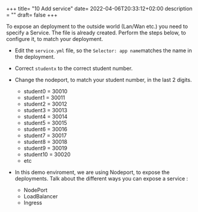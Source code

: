 +++
title= "10 Add service"
date= 2022-04-06T20:33:12+02:00
description = ""
draft= false
+++

To expose an deployment to the outside world (Lan/Wan etc.) you need to specify a Service.
The file is already created. Perform the steps below, to configure it, to match your deployment.

- Edit the `service.yml` file, so the `Selector: app name`matches the name in the deployment.
- Correct `studentx` to the correct student number.
- Change the nodeport, to match your student number, in the last 2 digits.
  - student0 = 30010
  - student1 = 30011
  - student2 = 30012
  - student3 = 30013
  - student4 = 30014
  - student5 = 30015
  - student6 = 30016
  - student7 = 30017
  - student8 = 30018
  - student9 = 30019
  - student10 = 30020
  - etc

- In this demo enviroment, we are using Nodeport, to expose the deployments. Talk about the different ways you can expose a service :
  - NodePort
  - LoadBalancer
  - Ingress
